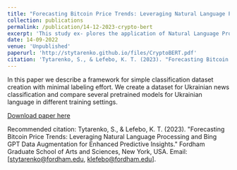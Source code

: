 ```yaml
---
title: "Forecasting Bitcoin Price Trends: Leveraging Natural Language Processing and Bing GPT Data Augmentation for Enhanced Predictive Insights"
collection: publications
permalink: /publication/14-12-2023-crypto-bert
excerpt: 'This study ex- plores the application of Natural Language Processing (NLP) techniques, specifically leveraging transformer models, to predict the impact of news articles on Bitcoin prices'
date: 14-09-2022
venue: 'Unpublished'
paperurl: 'http://stytarenko.github.io/files/CryptoBERT.pdf'
citation: 'Tytarenko, S., & Lefebo, K. T. (2023). "Forecasting Bitcoin Price Trends: Leveraging Natural Language Processing and Bing GPT Data Augmentation for Enhanced Predictive Insights." Fordham Graduate School of Arts and Sciences, New York, USA. Email: [stytarenko@fordham.edu, klefebo@fordham.edu].'
---
```

In this paper we describe a framework for simple classification dataset creation with minimal labeling effort. We create a dataset for Ukrainian news classification and compare several pretrained models for Ukrainian language in different training settings.

[Download paper here](http://stytarenko.github.io/files/NewsClassificationBenchmark.pdf)

Recommended citation: Tytarenko, S., & Lefebo, K. T. (2023). "Forecasting Bitcoin Price Trends: Leveraging Natural Language Processing and Bing GPT Data Augmentation for Enhanced Predictive Insights." Fordham Graduate School of Arts and Sciences, New York, USA. Email: [stytarenko@fordham.edu, klefebo@fordham.edu].